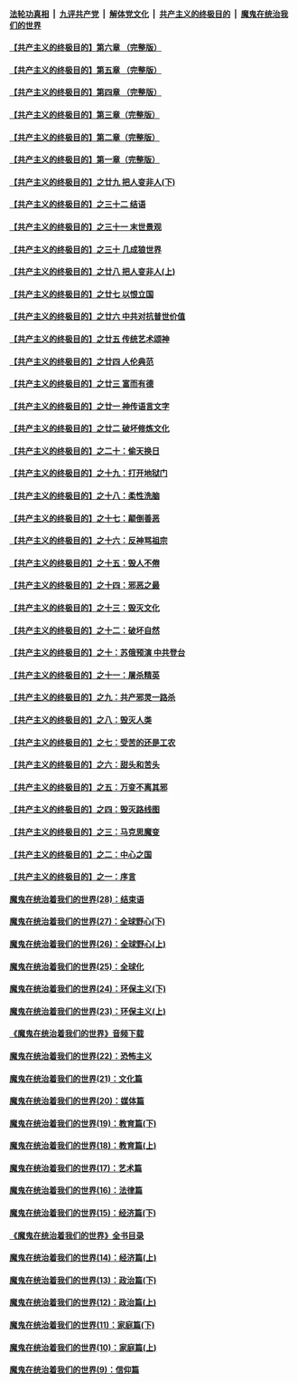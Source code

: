 ####  [法轮功真相](../../../../basic/blob/master/README.md?t=06282302) &nbsp;|&nbsp; [九评共产党](../../../../9ping.md/blob/master/README.md?t=06282302) &nbsp;|&nbsp; [解体党文化](../../../../jtdwh.md/blob/master/README.md?t=06282302)  &nbsp;|&nbsp; [共产主义的终极目的](../../../../gczydzjmd.md/blob/master/README.md?t=06282302) &nbsp;|&nbsp; [魔鬼在统治我们的世界](../../../../mgztzwmdsj.md/blob/master/README.md?t=06282302) 

#### [【共产主义的终极目的】第六章 （完整版）](../pages/nsc422/n11428913.md?t=06282302) 

#### [【共产主义的终极目的】第五章 （完整版）](../pages/nsc422/n11428912.md?t=06282302) 

#### [【共产主义的终极目的】第四章 （完整版）](../pages/nsc422/n11428907.md?t=06282302) 

#### [【共产主义的终极目的】第三章（完整版）](../pages/nsc422/n11428848.md?t=06282302) 

#### [【共产主义的终极目的】第二章（完整版）](../pages/nsc422/n11428831.md?t=06282302) 

#### [【共产主义的终极目的】第一章（完整版）](../pages/nsc422/n11417651.md?t=06282302) 

#### [【共产主义的终极目的】之廿九 把人变非人(下)](../pages/nsc422/n11344140.md?t=06282302) 

#### [【共产主义的终极目的】之三十二 结语](../pages/nsc422/n11360535.md?t=06282302) 

#### [【共产主义的终极目的】之三十一 末世景观](../pages/nsc422/n11351129.md?t=06282302) 

#### [【共产主义的终极目的】之三十 几成狼世界](../pages/nsc422/n11348280.md?t=06282302) 

#### [【共产主义的终极目的】之廿八 把人变非人(上)](../pages/nsc422/n11340492.md?t=06282302) 

#### [【共产主义的终极目的】之廿七 以恨立国](../pages/nsc422/n11336944.md?t=06282302) 

#### [【共产主义的终极目的】之廿六 中共对抗普世价值](../pages/nsc422/n11324785.md?t=06282302) 

#### [【共产主义的终极目的】之廿五 传统艺术颂神](../pages/nsc422/n11296396.md?t=06282302) 

#### [【共产主义的终极目的】之廿四 人伦典范](../pages/nsc422/n11296397.md?t=06282302) 

#### [【共产主义的终极目的】之廿三 富而有德](../pages/nsc422/n11283598.md?t=06282302) 

#### [【共产主义的终极目的】之廿一 神传语言文字](../pages/nsc422/n11263265.md?t=06282302) 

#### [【共产主义的终极目的】之廿二 破坏修炼文化](../pages/nsc422/n11245728.md?t=06282302) 

#### [【共产主义的终极目的】之二十：偷天换日](../pages/nsc422/n11238846.md?t=06282302) 

#### [【共产主义的终极目的】之十九：打开地狱门](../pages/nsc422/n11206376.md?t=06282302) 

#### [【共产主义的终极目的】之十八：柔性洗脑](../pages/nsc422/n11199994.md?t=06282302) 

#### [【共产主义的终极目的】之十七：颠倒善恶](../pages/nsc422/n11179782.md?t=06282302) 

#### [【共产主义的终极目的】之十六：反神骂祖宗](../pages/nsc422/n11166798.md?t=06282302) 

#### [【共产主义的终极目的】之十五：毁人不倦](../pages/nsc422/n11166792.md?t=06282302) 

#### [【共产主义的终极目的】之十四：邪恶之最](../pages/nsc422/n11150249.md?t=06282302) 

#### [【共产主义的终极目的】之十三：毁灭文化](../pages/nsc422/n11135227.md?t=06282302) 

#### [【共产主义的终极目的】之十二：破坏自然](../pages/nsc422/n11135214.md?t=06282302) 

#### [【共产主义的终极目的】之十：苏俄预演 中共登台](../pages/nsc422/n11118424.md?t=06282302) 

#### [【共产主义的终极目的】之十一：屠杀精英](../pages/nsc422/n11118442.md?t=06282302) 

#### [【共产主义的终极目的】之九：共产邪灵一路杀](../pages/nsc422/n11114139.md?t=06282302) 

#### [【共产主义的终极目的】之八：毁灭人类](../pages/nsc422/n11108503.md?t=06282302) 

#### [【共产主义的终极目的】之七：受苦的还是工农](../pages/nsc422/n11101809.md?t=06282302) 

#### [【共产主义的终极目的】之六：甜头和苦头](../pages/nsc422/n11096971.md?t=06282302) 

#### [【共产主义的终极目的】之五：万变不离其邪](../pages/nsc422/n11091285.md?t=06282302) 

#### [【共产主义的终极目的】之四：毁灭路线图](../pages/nsc422/n11086284.md?t=06282302) 

#### [【共产主义的终极目的】之三：马克思魔变](../pages/nsc422/n11061941.md?t=06282302) 

#### [【共产主义的终极目的】之二：中心之国](../pages/nsc422/n11047728.md?t=06282302) 

#### [【共产主义的终极目的】之一：序言](../pages/nsc422/n11086077.md?t=06282302) 

#### [魔鬼在统治着我们的世界(28)：结束语](../pages/nsc422/n10936246.md?t=06282302) 

#### [魔鬼在统治着我们的世界(27)：全球野心(下)](../pages/nsc422/n10928319.md?t=06282302) 

#### [魔鬼在统治着我们的世界(26)：全球野心(上)](../pages/nsc422/n10900318.md?t=06282302) 

#### [魔鬼在统治着我们的世界(25)：全球化](../pages/nsc422/n10788205.md?t=06282302) 

#### [魔鬼在统治着我们的世界(24)：环保主义(下)](../pages/nsc422/n10695307.md?t=06282302) 

#### [魔鬼在统治着我们的世界(23)：环保主义(上)](../pages/nsc422/n10688613.md?t=06282302) 

#### [《魔鬼在统治着我们的世界》音频下载](../pages/nsc422/n10635553.md?t=06282302) 

#### [魔鬼在统治着我们的世界(22)：恐怖主义](../pages/nsc422/n10614727.md?t=06282302) 

#### [魔鬼在统治着我们的世界(21)：文化篇](../pages/nsc422/n10597706.md?t=06282302) 

#### [魔鬼在统治着我们的世界(20)：媒体篇](../pages/nsc422/n10586579.md?t=06282302) 

#### [魔鬼在统治着我们的世界(19)：教育篇(下)](../pages/nsc422/n10564808.md?t=06282302) 

#### [魔鬼在统治着我们的世界(18)：教育篇(上)](../pages/nsc422/n10526970.md?t=06282302) 

#### [魔鬼在统治着我们的世界(17)：艺术篇](../pages/nsc422/n10499093.md?t=06282302) 

#### [魔鬼在统治着我们的世界(16)：法律篇](../pages/nsc422/n10485969.md?t=06282302) 

#### [魔鬼在统治着我们的世界(15)：经济篇(下)](../pages/nsc422/n10469975.md?t=06282302) 

#### [《魔鬼在统治着我们的世界》全书目录](../pages/nsc422/n10464261.md?t=06282302) 

#### [魔鬼在统治着我们的世界(14)：经济篇(上)](../pages/nsc422/n10457370.md?t=06282302) 

#### [魔鬼在统治着我们的世界(13)：政治篇(下)](../pages/nsc422/n10448270.md?t=06282302) 

#### [魔鬼在统治着我们的世界(12)：政治篇(上)](../pages/nsc422/n10444576.md?t=06282302) 

#### [魔鬼在统治着我们的世界(11)：家庭篇(下)](../pages/nsc422/n10440961.md?t=06282302) 

#### [魔鬼在统治着我们的世界(10)：家庭篇(上)](../pages/nsc422/n10435448.md?t=06282302) 

#### [魔鬼在统治着我们的世界(9)：信仰篇](../pages/nsc422/n10432159.md?t=06282302) 

